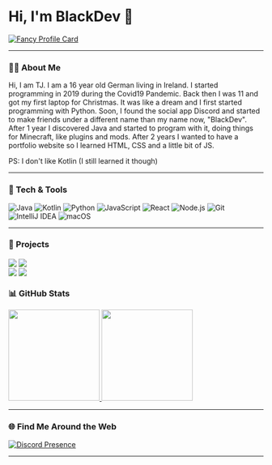 # Hi, I'm BlackDev 👋

[![Fancy Profile Card](https://fancy-readme-stats.vercel.app/api?username=BlackDevReal&theme=city&email=dev@blackdev.xyz&show_icons=true&title=BlackDev&description=&include_all_commits=true&show_icons=true)](https://github.com/blackdevreal)

---

### 🧑‍💻 About Me

Hi, I am TJ. I am a 16 year old German living in Ireland. I started programming in 2019 during the Covid19 Pandemic. Back then I was 11 and got my first laptop for Christmas. It was like a dream and I first started programming with Python. Soon, I found the social app Discord and started to make friends under a different name than my name now, "BlackDev". After 1 year I discovered Java and started to program with it, doing things for Minecraft, like plugins and mods. After 2 years I wanted to have a portfolio website so I learned HTML, CSS and a little bit of JS. 

PS: I don't like Kotlin (I still learned it though)

---

### 🔧 Tech & Tools
![Java](https://img.shields.io/badge/-Java-333?style=for-the-badge&logo=openjdk)
![Kotlin](https://img.shields.io/badge/-Kotlin-333?style=for-the-badge&logo=Kotlin)
![Python](https://img.shields.io/badge/-Python-333?style=for-the-badge&logo=python)
![JavaScript](https://img.shields.io/badge/-JavaScript-333?style=for-the-badge&logo=javascript)
![React](https://img.shields.io/badge/-React-333?style=for-the-badge&logo=react)
![Node.js](https://img.shields.io/badge/-Node.js-333?style=for-the-badge&logo=node.js)
![Git](https://img.shields.io/badge/-Git-333?style=for-the-badge&logo=git)
![IntelliJ IDEA](https://img.shields.io/badge/-IntelliJIDEA-333?style=for-the-badge&logo=IntelliJIDEA)
![macOS](https://img.shields.io/badge/-macOS-333?style=for-the-badge&logo=apple)


---
### 💼 Projects

  <div align="right">
<div align="left">                                                                                                                          
<a href="https://github.com/BlackDevReal/MavenMCP-1.8.9-all-os"><img align="center" src="https://fancy-readme-stats.vercel.app/api/pin/?username=BlackDevReal&repo=MavenMCP-1.8.9-all-os&theme=city&show_icons=true&update=6&dark_bg=3" /></a>
<a href="https://github.com/BlackDevReal/SimpleObfuscator"><img align="center" src="https://fancy-readme-stats.vercel.app/api/pin/?username=BlackDevReal&repo=SimpleObfuscator&theme=city&show_icons=true&update=7&dark_bg=3" /></a>
<div align="right">
<div align="left">                                                                                                                          
<a href="https://github.com/BlackDevReal/BlackDash"><img align="center" src="https://fancy-readme-stats.vercel.app/api/pin/?username=BlackDevReal&repo=BlackDash&theme=city&show_icons=true&update=6&dark_bg=3" /></a>
<a href="https://github.com/BlackDevReal/Simple-Python-Obfuscator"><img align="center" src="https://fancy-readme-stats.vercel.app/api/pin/?username=BlackDevReal&repo=Simple-Python-Obfuscator&theme=city&show_icons=true&update=6&dark_bg=3" /></a>
  </div>
</div>


### 📊 GitHub Stats

<a href="https://github.com/BlackDevLabs">
  <img height="180em" src="https://github-readme-stats.vercel.app/api?username=BlackDevReal&show_icons=true&theme=github_dark&hide_border=true&include_all_commits=true&count_private=true"/>
  <img height="180em" src="https://github-readme-stats.vercel.app/api/top-langs/?username=BlackDevReal&layout=compact&theme=github_dark&hide_border=true"/>
</a>

---

### 🌐 Find Me Around the Web

[![Discord Presence](https://lanyard.cnrad.dev/api/1266421704536887337)](https://discord.com/users/1266421704536887337)

---
